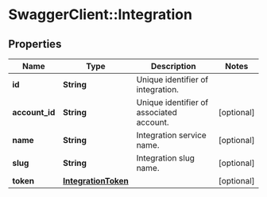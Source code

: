 # SwaggerClient::Integration

## Properties
Name | Type | Description | Notes
------------ | ------------- | ------------- | -------------
**id** | **String** | Unique identifier of integration. | 
**account_id** | **String** | Unique identifier of associated account. | [optional] 
**name** | **String** | Integration service name. | [optional] 
**slug** | **String** | Integration slug name. | [optional] 
**token** | [**IntegrationToken**](IntegrationToken.md) |  | [optional] 


